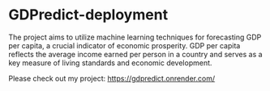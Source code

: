 # GDPredict-deployment
The project aims to utilize machine learning techniques for forecasting GDP per capita, a crucial indicator of economic prosperity. GDP per capita reflects the average income earned per person in a country and serves as a key measure of living standards and economic development.

Please check out my project: https://gdpredict.onrender.com/
